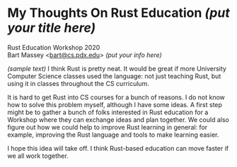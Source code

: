 # My Thoughts On Rust Education *(put your title here)*
Rust Education Workshop 2020  
Bart Massey &lt;bart@cs.pdx.edu&gt; *(put your info here)*

*(sample text)* I think Rust is pretty neat. It would be
great if more University Computer Science classes used the
language: not just teaching Rust, but using it in classes
throughout the CS curriculum.

It is hard to get Rust into CS courses for a bunch of
reasons. I do not know how to solve this problem myself,
although I have some ideas. A first step might be to gather
a bunch of folks interested in Rust education for a Workshop
where they can exchange ideas and plan together.  We could
also figure out how we could help to improve Rust learning
in general: for example, improving the Rust language and
tools to make learning easier.

I hope this idea will take off. I think Rust-based education
can move faster if we all work together.
